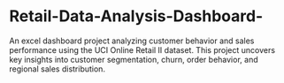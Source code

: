 # Retail-Data-Analysis-Dashboard-
An excel dashboard project analyzing customer behavior and sales performance using the UCI Online Retail II dataset. This project uncovers key insights into customer segmentation, churn, order behavior, and regional sales distribution.
